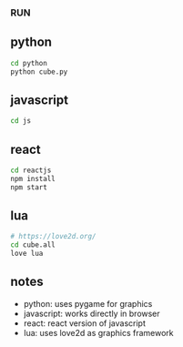 ### RUN

## python
```bash
cd python
python cube.py
```

## javascript
```bash
cd js
```

## react
```bash
cd reactjs
npm install
npm start
```

## lua
```bash
# https://love2d.org/
cd cube.all
love lua
```

## notes
- python: uses pygame for graphics
- javascript: works directly in browser
- react: react version of javascript
- lua: uses love2d as graphics framework
